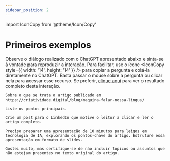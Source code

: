 ```yaml
---
sidebar_position: 2
---
```

import IconCopy from '@theme/Icon/Copy'

# Primeiros exemplos
Observe o diálogo realizado com o ChatGPT apresentado abaixo e sinta-se à vontade para reproduzir a interação. Para facilitar, use o ícone <IconCopy style={{ width: '14', height: '14' }} /> para copiar a pergunta e colá-la diretamente no ChatGPT. Basta passar o mouse sobre a pergunta ou clicar nela para acessar esse recurso. Se preferir, [clique aqui](https://chatgpt.com/share/67785a73-48dc-8003-99f2-f9d0ef29c8fa) para ver o resultado completo desta interação. 

```
Sobre o que se trata o artigo publicado em https://criatividade.digital/blog/maquina-falar-nossa-lingua/
```

```
Liste os pontos principais.
```

```
Crie um post para o LinkedIn que motive o leitor a clicar e ler o artigo completo.
```

```
Preciso preparar uma apresentação de 10 minutos para leigos em tecnologia de IA, explorando os pontos-chave do artigo. Estruture essa apresentação em formato de slides.
```

```
Gostei muito, mas certifique-se de não incluir tópicos ou assuntos que não estejam presentes no texto original do artigo.
```